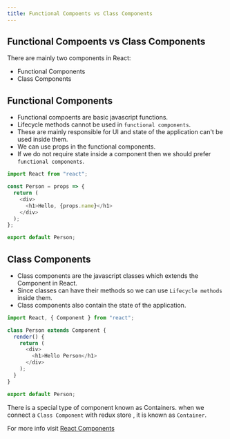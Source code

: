 ```yaml
---
title: Functional Compoents vs Class Components
---
```


## Functional Compoents vs Class Components

There are mainly two components in React:
* Functional Components 
* Class Components

## Functional Components

* Functional compoents are basic javascript functions.
* Lifecycle methods cannot be used in `functional components`.
* These are mainly responsible for UI and state of the application can't be used inside them.
* We can use props in the functional components.
* If we do not require state inside a component then we should prefer `functional components`.

```js
import React from "react";

const Person = props => {
  return (
    <div>
      <h1>Hello, {props.name}</h1>
    </div>
  );
};

export default Person;
```

## Class Components

* Class components are the javascript classes which extends the Component in React.
* Since classes can have their methods so we can use `Lifecycle methods` inside them.
* Class components also contain the state of the application.

```js
import React, { Component } from "react";

class Person extends Component {
  render() {
    return (
      <div>
        <h1>Hello Person</h1>
      </div>
    );
  }
}

export default Person;
```
There is a special type of component known as Containers. when we connect a `Class Component` with redux store , it is known as `Container`.

For more info visit [React Components](https://reactjs.org/docs/components-and-props.html)
